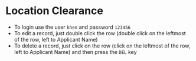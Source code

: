 # Location Clearance

* To login use the user ```khen``` and password ```123456```
* To edit a record, just double click the row (double click on the leftmost of the row, left to Applicant Name)
* To delete a record, just click on the row (click on the leftmost of the row, left to Applicant Name) and then press the ```DEL``` key